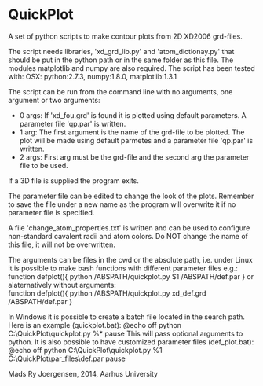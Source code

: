 QuickPlot
=========

A set of python scripts to make contour plots from 2D XD2006 grd-files.

The script needs libraries, 'xd_grd_lib.py' and 'atom_dictionay.py' that should
be put in the python path or in the same folder as this file. The modules
matplotlib and numpy are also required.
The script has been tested with:
OSX: python:2.7.3, numpy:1.8.0, matplotlib:1.3.1

The script can be run from the command line with no arguments, one argument or 
two arguments:
- 0 args: If 'xd_fou.grd' is found it is plotted using default parameters. A 
    parameter file 'qp.par' is written.
- 1 arg: The first argument is the name of the grd-file to be plotted. The plot
    will be made using default parmetes and a parameter file 'qp.par' is 
    written.
- 2 args: First arg must be the grd-file and the second arg the parameter file 
    to be used.
    
If a 3D file is supplied the program exits.

The parameter file can be edited to change the look of the plots. Remember to
save the file under a new name as the program will overwrite it if no parameter
file is specified.

A file 'change_atom_properties.txt' is written and can be used to configure 
non-standard cavalent radii and atom colors. Do NOT change the name of this 
file, it will not be overwritten.

The arguments can be files in the cwd or the absolute path, i.e. under Linux 
it is possible to make bash functions with different parameter files e.g.:
	function defplot(){
		python /ABSPATH/quickplot.py $1 /ABSPATH/def.par
	}
or alaternatively without arguments:   
	function defplot(){
    		python /ABSPATH/quickplot.py xd_def.grd /ABSPATH/def.par
	}

In Windows it is possible to create a batch file located in the search path. Here is an example (quickplot.bat):
	@echo off
	python C:\QuickPlot\quickplot.py %*
	pause
This will pass optional arguments to python. It is also possible to have 
customized parameter files (def_plot.bat):
	@echo off
	python C:\QuickPlot\quickplot.py %1 C:\QuickPlot\par_files\def.par
	pause

Mads Ry Joergensen, 2014, Aarhus University
